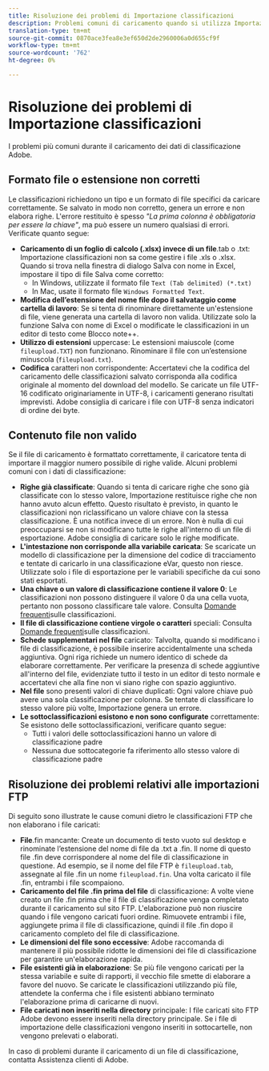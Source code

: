 ```yaml
---
title: Risoluzione dei problemi di Importazione classificazioni
description: Problemi comuni di caricamento quando si utilizza Importazione classificazioni.
translation-type: tm+mt
source-git-commit: 0870ace3fea8e3ef650d2de2960006a0d655cf9f
workflow-type: tm+mt
source-wordcount: '762'
ht-degree: 0%

---
```



# Risoluzione dei problemi di Importazione classificazioni

I problemi più comuni durante il caricamento dei dati di classificazione  Adobe.

## Formato file o estensione non corretti

Le classificazioni richiedono un tipo e un formato di file specifici da caricare correttamente. Se salvato in modo non corretto, genera un errore e non elabora righe. L&#39;errore restituito è spesso *&quot;La prima colonna è obbligatoria per essere la chiave&quot;*, ma può essere un numero qualsiasi di errori. Verificate quanto segue:

* **Caricamento di un foglio di calcolo (.xlsx) invece di un file**.tab o .txt: Importazione classificazioni non sa come gestire i file .xls o .xlsx. Quando si trova nella finestra di dialogo Salva con nome in Excel, impostare il tipo di file Salva come corretto:
   * In Windows, utilizzate il formato file `Text (Tab delimited) (*.txt)`
   * In Mac, usate il formato file `Windows Formatted Text`.
* **Modifica dell’estensione del nome file dopo il salvataggio come cartella di lavoro**: Se si tenta di rinominare direttamente un&#39;estensione di file, viene generata una cartella di lavoro non valida. Utilizzate solo la funzione Salva con nome di Excel o modificate le classificazioni in un editor di testo come Blocco note++.
* **Utilizzo di estensioni** uppercase: Le estensioni maiuscole (come `fileupload.TXT`) non funzionano. Rinominare il file con un’estensione minuscola (`fileupload.txt`).
* **Codifica** caratteri non corrispondente: Accertatevi che la codifica del caricamento delle classificazioni salvato corrisponda alla codifica originale al momento del download del modello. Se caricate un file UTF-16 codificato originariamente in UTF-8, i caricamenti generano risultati imprevisti.  Adobe consiglia di caricare i file con UTF-8 senza indicatori di ordine dei byte.

## Contenuto file non valido

Se il file di caricamento è formattato correttamente, il caricatore tenta di importare il maggior numero possibile di righe valide. Alcuni problemi comuni con i dati di classificazione:

* **Righe già classificate**: Quando si tenta di caricare righe che sono già classificate con lo stesso valore, Importazione restituisce righe che non hanno avuto alcun effetto. Questo risultato è previsto, in quanto le classificazioni non riclassificano un valore chiave con la stessa classificazione. È una notifica invece di un errore. Non è nulla di cui preoccuparsi se non si modificano tutte le righe all&#39;interno di un file di esportazione.  Adobe consiglia di caricare solo le righe modificate.
* **L&#39;intestazione non corrisponde alla variabile caricata**: Se scaricate un modello di classificazione per la dimensione del codice di tracciamento e tentate di caricarlo in una classificazione  eVar, questo non riesce. Utilizzate solo i file di esportazione per le variabili specifiche da cui sono stati esportati.
* **Una chiave o un valore di classificazione contiene il valore 0**: Le classificazioni non possono distinguere il valore 0 da una cella vuota, pertanto non possono classificare tale valore. Consulta [Domande frequenti](../faq.md)sulle classificazioni.
* **Il file di classificazione contiene virgole o caratteri** speciali: Consulta [Domande frequenti](../faq.md)sulle classificazioni.
* **Schede supplementari nel file** caricato: Talvolta, quando si modificano i file di classificazione, è possibile inserire accidentalmente una scheda aggiuntiva. Ogni riga richiede un numero identico di schede da elaborare correttamente. Per verificare la presenza di schede aggiuntive all&#39;interno del file, evidenziate tutto il testo in un editor di testo normale e accertatevi che alla fine non vi siano righe con spazio aggiuntivo.
* **Nel file** sono presenti valori di chiave duplicati: Ogni valore chiave può avere una sola classificazione per colonna. Se tentate di classificare lo stesso valore più volte, Importazione genera un errore.
* **Le sottoclassificazioni esistono e non sono configurate** correttamente: Se esistono delle sottoclassificazioni, verificare quanto segue:
   * Tutti i valori delle sottoclassificazioni hanno un valore di classificazione padre
   * Nessuna due sottocategorie fa riferimento allo stesso valore di classificazione padre

## Risoluzione dei problemi relativi alle importazioni FTP

Di seguito sono illustrate le cause comuni dietro le classificazioni FTP che non elaborano i file caricati:

* **File**.fin mancante: Create un documento di testo vuoto sul desktop e rinominate l’estensione del nome di file da .txt a .fin. Il nome di questo file .fin deve corrispondere al nome del file di classificazione in questione. Ad esempio, se il nome del file FTP è `fileupload.tab`, assegnate al file .fin un nome `fileupload.fin`. Una volta caricato il file .fin, entrambi i file scompaiono.
* **Caricamento del file .fin prima del file** di classificazione: A volte viene creato un file .fin prima che il file di classificazione venga completato durante il caricamento sul sito FTP. L&#39;elaborazione può non riuscire quando i file vengono caricati fuori ordine. Rimuovete entrambi i file, aggiungete prima il file di classificazione, quindi il file .fin dopo il caricamento completo del file di classificazione.
* **Le dimensioni del file sono eccessive**:  Adobe raccomanda di mantenere il più possibile ridotte le dimensioni dei file di classificazione per garantire un&#39;elaborazione rapida.
* **File esistenti già in elaborazione**: Se più file vengono caricati per la stessa variabile e suite di rapporti, il vecchio file smette di elaborare a favore del nuovo. Se caricate le classificazioni utilizzando più file, attendete la conferma che i file esistenti abbiano terminato l&#39;elaborazione prima di caricarne di nuovi.
* **File caricati non inseriti nella directory** principale: I file caricati  sito FTP  Adobe devono essere inseriti nella directory principale. Se i file di importazione delle classificazioni vengono inseriti in sottocartelle, non vengono prelevati o elaborati.

In caso di problemi durante il caricamento di un file di classificazione, contatta  Assistenza clienti di Adobe.
